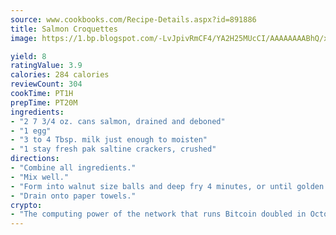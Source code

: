 ```yaml
---
source: www.cookbooks.com/Recipe-Details.aspx?id=891886
title: Salmon Croquettes
image: https://1.bp.blogspot.com/-LvJpivRmCF4/YA2H25MUcCI/AAAAAAAABhQ/xgndXuMf7Zopp5S4RExCblnSp5YGujfSQCLcBGAsYHQ/s320/8.png

yield: 8
ratingValue: 3.9
calories: 284 calories
reviewCount: 304
cookTime: PT1H
prepTime: PT20M
ingredients:
- "2 7 3/4 oz. cans salmon, drained and deboned"
- "1 egg"
- "3 to 4 Tbsp. milk just enough to moisten"
- "1 stay fresh pak saltine crackers, crushed"
directions:
- "Combine all ingredients."
- "Mix well."
- "Form into walnut size balls and deep fry 4 minutes, or until golden brown."
- "Drain onto paper towels."
crypto:
- "The computing power of the network that runs Bitcoin doubled in October, pushing out all but the most dedicated miners."
---
```

